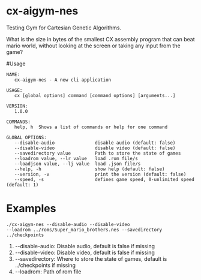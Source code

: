 # cx-aigym-nes

Testing Gym for Cartesian Genetic Algorithms.

What is the size in bytes of the smallest CX assembly program that can beat mario world, without looking at the screen or taking any input from the game?

#Usage

```
NAME:
   cx-aigym-nes - A new cli application

USAGE:
   cx [global options] command [command options] [arguments...]

VERSION:
   1.0.0

COMMANDS:
   help, h  Shows a list of commands or help for one command

GLOBAL OPTIONS:
   --disable-audio               disable audio (default: false)
   --disable-video               disable video (default: false)
   --savedirectory value         Path to store the state of games
   --loadrom value, --lr value   load .rom file/s
   --loadjson value, --lj value  load .json file/s
   --help, -h                    show help (default: false)
   --version, -v                 print the version (default: false)
   --speed, -s                   defines game speed, 0-unlimited speed (default: 1)
```

# Examples
```
./cx-aigym-nes --disable-audio --disable-video 
--loadrom ../roms/Super_mario_brothers.nes --savedirectory ../checkpoints
```
1. --disable-audio: Disable audio, default is false if missing
2. --disable-video: Disable video, default is false if missing
3. --savedirectory: Where to store the state of games, default is ../checkpoints if missing
4. --loadrom: Path of rom file